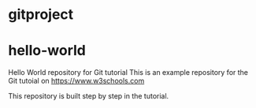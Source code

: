 # gitproject
# hello-world
Hello World repository for Git tutorial
This is an example repository for the Git tutoial on https://www.w3schools.com

This repository is built step by step in the tutorial.
